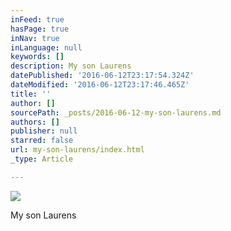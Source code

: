 ```yaml
---
inFeed: true
hasPage: true
inNav: true
inLanguage: null
keywords: []
description: My son Laurens
datePublished: '2016-06-12T23:17:54.324Z'
dateModified: '2016-06-12T23:17:46.465Z'
title: ''
author: []
sourcePath: _posts/2016-06-12-my-son-laurens.md
authors: []
publisher: null
starred: false
url: my-son-laurens/index.html
_type: Article

---
```

![](https://the-grid-user-content.s3-us-west-2.amazonaws.com/fa0c1944-bb75-469b-b95d-ebcaf69f2286.jpg)

My son Laurens
